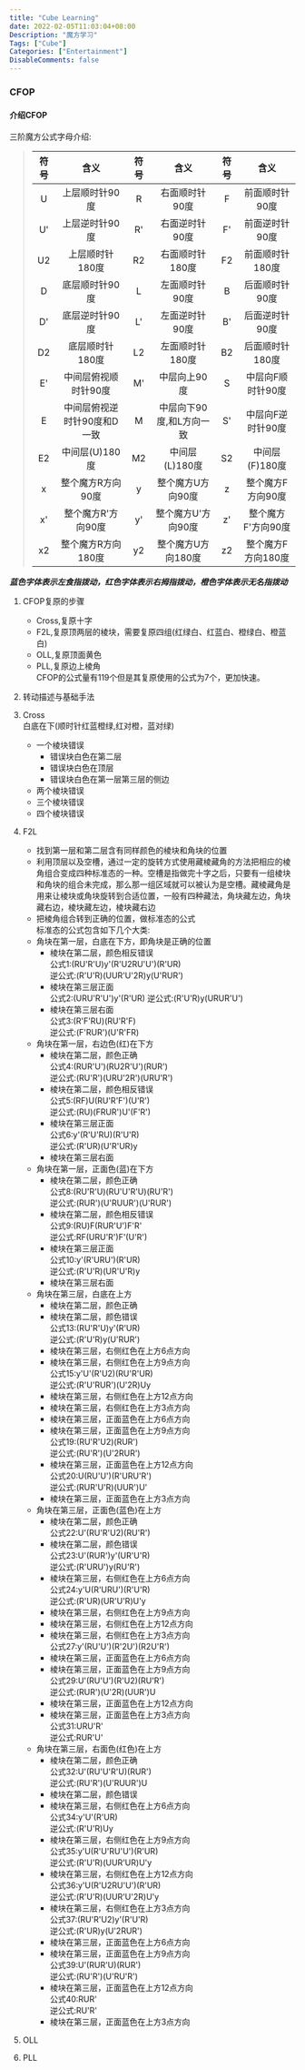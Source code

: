 ```yaml
---
title: "Cube Learning"
date: 2022-02-05T11:03:04+08:00
Description: "魔方学习"
Tags: ["Cube"]
Categories: ["Entertainment"]
DisableComments: false
---
```


<!--记录三阶魔方复原方法-->
### CFOP  
#### 介绍CFOP
三阶魔方公式字母介绍:  

>|符号|含义|符号|含义|符号|含义|
>|:-:|:-:|:-:|:-:|:-:|:-:|
>|U|上层顺时针90度|R|右面顺时针90度|F|前面顺时针90度|
>|U'|上层逆时针90度|R'|右面逆时针90度|F'|前面逆时针90度|
>|U2|上层顺时针180度|R2|右面顺时针180度|F2|前面顺时针180度|
>|D|底层顺时针90度|L|左面顺时针90度|B|后面顺时针90度|
>|D'|底层逆时针90度|L'|左面逆时针90度|B'|后面逆时针90度|
>|D2|底层顺时针180度|L2|左面顺时针180度|B2|后面顺时针180度|
>|E'|中间层俯视顺时针90度|M'|中层向上90度|S|中层向F顺时针90度|
>|E|中间层俯视逆时针90度和D一致|M|中层向下90度,和L方向一致|S'|中层向F逆时针90度|
>|E2|中间层(U)180度|M2|中间层(L)180度|S2|中间层(F)180度|
>|x|整个魔方R方向90度|y|整个魔方U方向90度|z|整个魔方F方向90度|
>|x'|整个魔方R'方向90度|y'|整个魔方U'方向90度|z'|整个魔方F'方向90度|
>|x2|整个魔方R方向180度|y2|整个魔方U方向180度|z2|整个魔方F方向180度|
 
 ***蓝色字体表示左食指拨动，红色字体表示右拇指拨动，橙色字体表示无名指拨动***  
1. CFOP复原的步骤  
    + Cross,复原十字  
    + F2L,复原顶两层的棱块，需要复原四组(红绿白、红蓝白、橙绿白、橙蓝白)  
    + OLL,复原顶面黄色  
    + PLL,复原边上棱角  
    CFOP的公式量有119个但是其复原使用的公式为7个，更加快速。  

2. 转动描述与基础手法  
3. Cross  
    白底在下(顺时针红蓝橙绿,红对橙，蓝对绿)  
    + 一个棱块错误  
        * 错误块白色在第二层  
        * 错误块白色在顶层  
        * 错误块白色在第一层第三层的侧边
    + 两个棱块错误  
    + 三个棱块错误  
    + 四个棱块错误   
4. F2L  
    * 找到第一层和第二层含有同样颜色的棱块和角块的位置  
    * 利用顶层以及空槽，通过一定的旋转方式使用藏棱藏角的方法把相应的棱角组合变成四种标准态的一种。空槽是指做完十字之后，只要有一组棱块和角块的组合未完成，那么那一组区域就可以被认为是空槽。藏棱藏角是用来让棱块或角块旋转到合适位置，一般有四种藏法，角块藏左边，角块藏右边，棱块藏左边，棱块藏右边    
    * 把棱角组合转到正确的位置，做标准态的公式  
    标准态的公式包含如下几个大类:  
    * 角块在第一层，白底在下方，即角块是正确的位置  
        - 棱块在第二层，颜色相反错误  
            公式1:(RU'R'U)y'(R'U2RU'U')(R'UR)  
            逆公式:(R'U'R)(UUR'U'2R)y(U'RUR')  
        - 棱块在第三层正面  
            公式2:(URU'R'U')y'(R'UR)
            逆公式:(R'U'R)y(URUR'U')
        - 棱块在第三层右面  
            公式3:(R'F'RU)(RU'R'F)  
            逆公式:(F'RUR')(U'R'FR)  
    * 角块在第一层，右边色(红)在下方  
        - 棱块在第二层，颜色正确  
            公式4:(RUR'U')(RU2R'U')(RUR')  
            逆公式:(RU'R')(URU'2R')(URU'R')  
        - 棱块在第二层，颜色相反错误  
            公式5:(RF)U(RU'R'F')(U'R')  
            逆公式:(RU)(FRUR')U'(F'R')  
        - 棱块在第三层正面  
            公式6:y'(R'U'RU)(R'U'R)  
            逆公式:(R'UR)(U'R'UR)y  
        - 棱块在第三层右面  
    * 角块在第一层，正面色(蓝)在下方  
        - 棱块在第二层，颜色正确  
            公式8:(RU'R'U)(RU'U'R'U)(RU'R')  
            逆公式:(RUR')(U'RUUR')(U'RUR')  
        - 棱块在第二层，颜色相反错误  
            公式9:(RU)F(RUR'U')F'R'  
            逆公式:RF(URU'R')F'(U'R')
        - 棱块在第三层正面  
            公式10:y'(R'URU')(R'UR)  
            逆公式:(R'U'R)(UR'U'R)y  
        - 棱块在第三层右面 
    * 角块在第三层，白底在上方   
        - 棱块在第二层，颜色正确  
        - 棱块在第二层，颜色错误  
            公式13:(RU'R'U)y'(R'UR)  
            逆公式:(R'U'R)y(U'RUR')  
        - 棱块在第三层，右侧红色在上方6点方向  
        - 棱块在第三层，右侧红色在上方9点方向  
            公式15:y'U'(R'U2)(RU'R'UR)  
            逆公式:(R'U'RUR')(U'2R)Uy  
        - 棱块在第三层，右侧红色在上方12点方向  
        - 棱块在第三层，右侧红色在上方3点方向  
        - 棱块在第三层，正面蓝色在上方6点方向  
        - 棱块在第三层，正面蓝色在上方9点方向  
            公式19:(RU'R'U2)(RUR')  
            逆公式:(RU'R')(U'2RUR')
        - 棱块在第三层，正面蓝色在上方12点方向  
            公式20:U(RU'U')(R'URU'R')  
            逆公式:(RUR'U'R)(UUR')U'  
        - 棱块在第三层，正面蓝色在上方3点方向  
    * 角块在第三层，正面色(蓝色)在上方  
        - 棱块在第二层，颜色正确  
            公式22:U'(RU'R'U2)(RU'R')
        - 棱块在第二层，颜色错误  
            公式23:U'(RUR')y'(UR'U'R)  
            逆公式:(R'URU')y(RU'R')
        - 棱块在第三层，右侧红色在上方6点方向  
            公式24:y'U(R'URU')(R'U'R)  
            逆公式:(R'UR)(UR'U'R)U'y
        - 棱块在第三层，右侧红色在上方9点方向  
        - 棱块在第三层，右侧红色在上方12点方向  
        - 棱块在第三层，右侧红色在上方3点方向  
            公式27:y'(RU'U')(R'2U')(R2U'R')
        - 棱块在第三层，正面蓝色在上方6点方向  
        - 棱块在第三层，正面蓝色在上方9点方向  
            公式29:U'(RU'U')(R'U2)(RU'R')  
            逆公式:(RUR')(U'2R)(UUR')U  
        - 棱块在第三层，正面蓝色在上方12点方向  
        - 棱块在第三层，正面蓝色在上方3点方向  
            公式31:URU'R'  
            逆公式:RUR'U'  
    * 角块在第三层，右面色(红色)在上方  
        - 棱块在第二层，颜色正确  
            公式32:U'(RU'U'R'U)(RUR')  
            逆公式:(RU'R')(U'RUUR')U  
        - 棱块在第二层，颜色错误  
        - 棱块在第三层，右侧红色在上方6点方向  
            公式34:y'U'(R'UR)  
            逆公式:(R'U'R)Uy
        - 棱块在第三层，右侧红色在上方9点方向  
            公式35:y'U(R'U'RU'U')(R'UR)  
            逆公式:(R'U'R)(UUR'UR)U'y  
        - 棱块在第三层，右侧红色在上方12点方向  
            公式36:y'U(R'U2RU'U')(R'UR)  
            逆公式:(R'U'R)(UUR'U'2R)U'y
        - 棱块在第三层，右侧红色在上方3点方向  
            公式37:(RU'R'U2)y'(R'U'R)  
            逆公式:(R'UR)y(U'2RUR')  
        - 棱块在第三层，正面蓝色在上方6点方向  
        - 棱块在第三层，正面蓝色在上方9点方向  
            公式39:U'(RUR'U)(RUR')  
            逆公式:(RU'R')(U'RU'R')  
        - 棱块在第三层，正面蓝色在上方12点方向  
            公式40:RUR'  
            逆公式:RU'R'
        - 棱块在第三层，正面蓝色在上方3点方向  
5. OLL  

6. PLL  